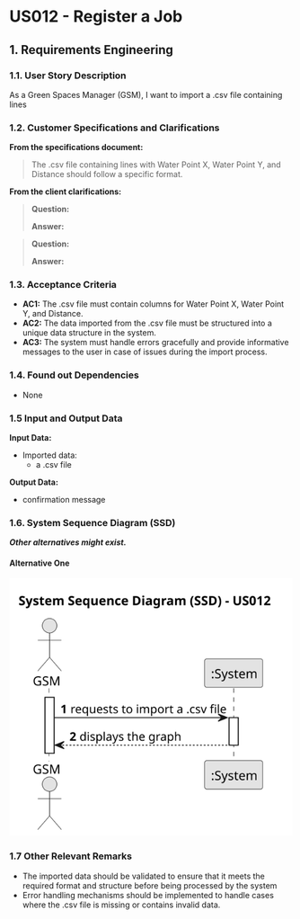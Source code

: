 # US012 - Register a Job 


## 1. Requirements Engineering

### 1.1. User Story Description

As a Green Spaces Manager (GSM), I want to import a .csv file containing lines
### 1.2. Customer Specifications and Clarifications 

**From the specifications document:**

>   The .csv file containing lines with Water Point X, Water Point Y, and Distance should follow a specific format.


**From the client clarifications:**

> **Question:** 
>
> **Answer:** 

> **Question:** 
>
> **Answer:** 

### 1.3. Acceptance Criteria

* **AC1:** The .csv file must contain columns for Water Point X, Water Point Y, and Distance.
* **AC2:** The data imported from the .csv file must be structured into a unique data structure in the system.
* **AC3:** The system must handle errors gracefully and provide informative messages to the user in case of issues during the import process.

### 1.4. Found out Dependencies

* None

### 1.5 Input and Output Data

**Input Data:**

* Imported data:
    * a .csv file

**Output Data:**

+ confirmation message

### 1.6. System Sequence Diagram (SSD)

**_Other alternatives might exist._**

#### Alternative One

![System Sequence Diagram - Alternative One](svg/us012-system-sequence-diagram-alternative-one.svg)


### 1.7 Other Relevant Remarks

* The imported data should be validated to ensure that it meets the required format and structure before being processed by the system
* Error handling mechanisms should be implemented to handle cases where the .csv file is missing or contains invalid data.